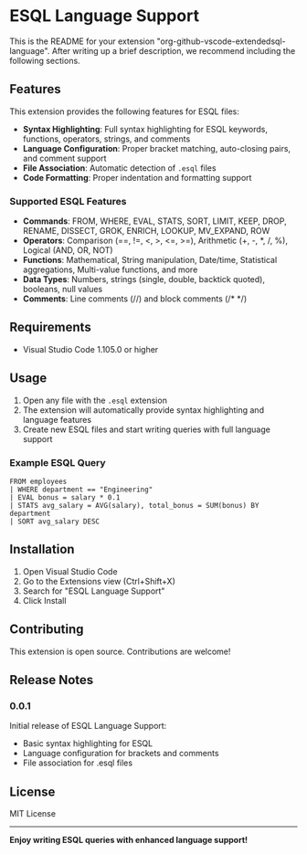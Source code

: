 # ESQL Language Support

This is the README for your extension "org-github-vscode-extendedsql-language". After writing up a brief description, we recommend including the following sections.

## Features

This extension provides the following features for ESQL files:

- **Syntax Highlighting**: Full syntax highlighting for ESQL keywords, functions, operators, strings, and comments
- **Language Configuration**: Proper bracket matching, auto-closing pairs, and comment support
- **File Association**: Automatic detection of `.esql` files
- **Code Formatting**: Proper indentation and formatting support

### Supported ESQL Features

- **Commands**: FROM, WHERE, EVAL, STATS, SORT, LIMIT, KEEP, DROP, RENAME, DISSECT, GROK, ENRICH, LOOKUP, MV_EXPAND, ROW
- **Operators**: Comparison (==, !=, <, >, <=, >=), Arithmetic (+, -, *, /, %), Logical (AND, OR, NOT)
- **Functions**: Mathematical, String manipulation, Date/time, Statistical aggregations, Multi-value functions, and more
- **Data Types**: Numbers, strings (single, double, backtick quoted), booleans, null values
- **Comments**: Line comments (//) and block comments (/* */)

## Requirements

- Visual Studio Code 1.105.0 or higher

## Usage

1. Open any file with the `.esql` extension
2. The extension will automatically provide syntax highlighting and language features
3. Create new ESQL files and start writing queries with full language support

### Example ESQL Query

```esql
FROM employees
| WHERE department == "Engineering"
| EVAL bonus = salary * 0.1
| STATS avg_salary = AVG(salary), total_bonus = SUM(bonus) BY department
| SORT avg_salary DESC
```

## Installation

1. Open Visual Studio Code
2. Go to the Extensions view (Ctrl+Shift+X)
3. Search for "ESQL Language Support"
4. Click Install

## Contributing

This extension is open source. Contributions are welcome!

## Release Notes

### 0.0.1

Initial release of ESQL Language Support:
- Basic syntax highlighting for ESQL
- Language configuration for brackets and comments
- File association for .esql files

## License

MIT License

---

**Enjoy writing ESQL queries with enhanced language support!**
